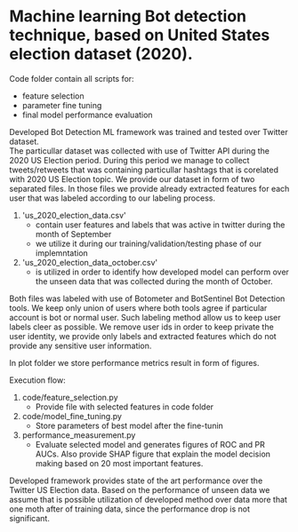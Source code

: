 # Machine learning Bot detection technique, based on United States election dataset (2020).

Code folder contain all scripts for:
- feature selection 
- parameter fine tuning
- final model performance evaluation

Developed Bot Detection ML framework was trained and tested over Twitter dataset.\
The particullar dataset was collected with use of Twitter API during the 2020 US Election period. During this period we manage to collect tweets/retweets that was containing particullar hashtags that is corelated with 2020 US Election topic.
We provide our dataset in form of two separated files. In those files we provide already extracted features for each user that was labeled according to our labeling process.

1. 'us_2020_election_data.csv' 
   - contain user features and labels that was active in twitter during the month of September
   - we utilize it during our training/validation/testing phase of our implemntation
2. 'us_2020_election_data_october.csv' 
   - is utilized in order to identify how developed model can perform over the unseen data that was collected during the month of October.

Both files was labeled with use of Botometer and BotSentinel Bot Detection tools. We keep only union of users where both tools agree if particular account is bot or normal user. Such labeling method allow us to keep user labels cleer as possible.
We remove user ids in order to keep private the user identity, we provide only labels and extracted features which do not provide any sensitive user information.

In plot folder we store performance metrics result in form of figures. 


Execution flow:
1. code/feature_selection.py
   - Provide file with selected features in code folder
2. code/model_fine_tuning.py
   - Store parameters of best model after the fine-tunin
3. performance_measurement.py
   - Evaluate selected model and generates figures of ROC and PR AUCs. Also provide SHAP figure that explain the model decision making based on 20 most important features.

Developed framework provides state of the art performance over the Twitter US Election data. Based on the performance of unseen data we assume that is possible utilization of developed method over data more that one moth after of training data, since the performance drop is not significant.


 
